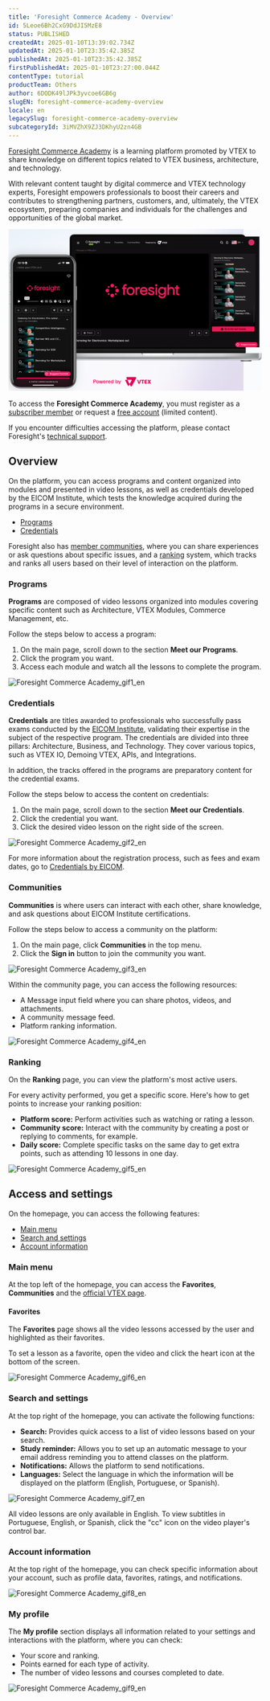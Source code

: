 ```yaml
---
title: 'Foresight Commerce Academy - Overview'
id: 5Leoe6Bh2CxG9DdJI5MzE8
status: PUBLISHED
createdAt: 2025-01-10T13:39:02.734Z
updatedAt: 2025-01-10T23:35:42.385Z
publishedAt: 2025-01-10T23:35:42.385Z
firstPublishedAt: 2025-01-10T23:27:00.044Z
contentType: tutorial
productTeam: Others
author: 6DODK49lJPk3yvcoe6GB6g
slugEN: foresight-commerce-academy-overview
locale: en
legacySlug: foresight-commerce-academy-overview
subcategoryId: 3iMVZhX9ZJ3DKhyU2zn4GB
---
```


[Foresight Commerce Academy](https://member.commerceacademy.org/login) is a learning platform promoted by VTEX to share knowledge on different topics related to VTEX business, architecture, and technology.

With relevant content taught by digital commerce and VTEX technology experts, Foresight empowers professionals to boost their careers and contributes to strengthening partners, customers, and, ultimately, the VTEX ecosystem, preparing companies and individuals for the challenges and opportunities of the global market.

![Foresight_1_EN](https://raw.githubusercontent.com/vtexdocs/help-center-content/refs/heads/main/docs/en/tutorials/Other/Foresight%20Commerce%20Academy/foresight-commerce-academy-overview_1.png)

To access the __Foresight Commerce Academy__, you must register as a [subscriber member](https://www.commerceacademy.org/pricing) or request a [free account](https://www.commerceacademy.org/registration/freemium) (limited content).

<div class="alert alert-info">
If you encounter difficulties accessing the platform, please contact Foresight's <a href="foresight@vtex.com">technical support</a>.</div>

## Overview

On the platform, you can access programs and content organized into modules and presented in video lessons, as well as credentials developed by the EICOM Institute, which tests the knowledge acquired during the programs in a secure environment.

- [Programs](#programs)
- [Credentials](#credentials)

Foresight also has [member communities](#communities), where you can share experiences or ask questions about specific issues, and a [ranking](#ranking) system, which tracks and ranks all users based on their level of interaction on the platform.

### Programs

__Programs__ are composed of video lessons organized into modules covering specific content such as Architecture, VTEX Modules, Commerce Management, etc.

Follow the steps below to access a program:

1. On the main page, scroll down to the section __Meet our Programs__.
2. Click the program you want.
3. Access each module and watch all the lessons to complete the program.

![Foresight Commerce Academy_gif1_en](https://raw.githubusercontent.com/vtexdocs/help-center-content/refs/heads/main/docs/en/tutorials/Other/Foresight%20Commerce%20Academy/foresight-commerce-academy-overview_2.gif)

### Credentials

__Credentials__ are titles awarded to professionals who successfully pass exams conducted by the [EICOM Institute](https://www.eicom.org/), validating their expertise in the subject of the respective program. The credentials are divided into three pillars: Architecture, Business, and Technology. They cover various topics, such as VTEX IO, Demoing VTEX, APIs, and Integrations.

In addition, the tracks offered in the programs are preparatory content for the credential exams.

Follow the steps below to access the content on credentials:

1. On the main page, scroll down to the section __Meet our Credentials__.
2. Click the credential you want.
3. Click the desired video lesson on the right side of the screen.

![Foresight Commerce Academy_gif2_en](https://raw.githubusercontent.com/vtexdocs/help-center-content/refs/heads/main/docs/en/tutorials/Other/Foresight%20Commerce%20Academy/foresight-commerce-academy-overview_3.gif)

For more information about the registration process, such as fees and exam dates, go to [Credentials by EICOM](https://www.eicom.org/credentials#credentials). 

### Communities

__Communities__ is where users can interact with each other, share knowledge, and ask questions about EICOM Institute certifications.

Follow the steps below to access a community on the platform:

1. On the main page, click __Communities__ in the top menu.
2. Click the __Sign in__ button to join the community you want.

![Foresight Commerce Academy_gif3_en](https://raw.githubusercontent.com/vtexdocs/help-center-content/refs/heads/main/docs/en/tutorials/Other/Foresight%20Commerce%20Academy/foresight-commerce-academy-overview_4.gif)

Within the community page, you can access the following resources:

- A Message input field where you can share photos, videos, and attachments.
- A community message feed.
- Platform ranking information.

![Foresight Commerce Academy_gif4_en](https://raw.githubusercontent.com/vtexdocs/help-center-content/refs/heads/main/docs/en/tutorials/Other/Foresight%20Commerce%20Academy/foresight-commerce-academy-overview_5.gif)

### Ranking

On the __Ranking__ page, you can view the platform's most active users.

For every activity performed, you get a specific score. Here's how to get points to increase your ranking position:

- __Platform score:__ Perform activities such as watching or rating a lesson.
- __Community score:__ Interact with the community by creating a post or replying to comments, for example.
- __Daily score:__ Complete specific tasks on the same day to get extra points, such as attending 10 lessons in one day.

![Foresight Commerce Academy_gif5_en](https://raw.githubusercontent.com/vtexdocs/help-center-content/refs/heads/main/docs/en/tutorials/Other/Foresight%20Commerce%20Academy/foresight-commerce-academy-overview_6.gif)

## Access and settings

On the homepage, you can access the following features:

- [Main menu](#main-menu)
- [Search and settings](#search-and-settings)
- [Account information](#account-information)

### Main menu

At the top left of the homepage, you can access the __Favorites__, __Communities__ and the [official VTEX page](https://vtex.com/en-us/).

#### Favorites

The __Favorites__ page shows all the video lessons accessed by the user and highlighted as their favorites.

To set a lesson as a favorite, open the video and click the heart icon at the bottom of the screen.

![Foresight Commerce Academy_gif6_en](https://raw.githubusercontent.com/vtexdocs/help-center-content/refs/heads/main/docs/en/tutorials/Other/Foresight%20Commerce%20Academy/foresight-commerce-academy-overview_7.gif)

### Search and settings

At the top right of the homepage, you can activate the following functions:

- __Search:__ Provides quick access to a list of video lessons based on your search.
- __Study reminder:__ Allows you to set up an automatic message to your email address reminding you to attend classes on the platform.
- __Notifications:__ Allows the platform to send notifications.
- __Languages:__ Select the language in which the information will be displayed on the platform (English, Portuguese, or Spanish).

![Foresight Commerce Academy_gif7_en](https://raw.githubusercontent.com/vtexdocs/help-center-content/refs/heads/main/docs/en/tutorials/Other/Foresight%20Commerce%20Academy/foresight-commerce-academy-overview_8.gif)

<div class="alert alert-warning">
All video lessons are only available in English. To view subtitles in Portuguese, English, or Spanish, click the "cc" icon on the video player's control bar.
</div>

### Account information

At the top right of the homepage, you can check specific information about your account, such as profile data, favorites, ratings, and notifications.

![Foresight Commerce Academy_gif8_en](https://raw.githubusercontent.com/vtexdocs/help-center-content/refs/heads/main/docs/en/tutorials/Other/Foresight%20Commerce%20Academy/foresight-commerce-academy-overview_9.gif)

### My profile

The __My profile__ section displays all information related to your settings and interactions with the platform, where you can check:

- Your score and ranking.
- Points earned for each type of activity.
- The number of video lessons and courses completed to date.

![Foresight Commerce Academy_gif9_en](https://raw.githubusercontent.com/vtexdocs/help-center-content/refs/heads/main/docs/en/tutorials/Other/Foresight%20Commerce%20Academy/foresight-commerce-academy-overview_10.gif)

